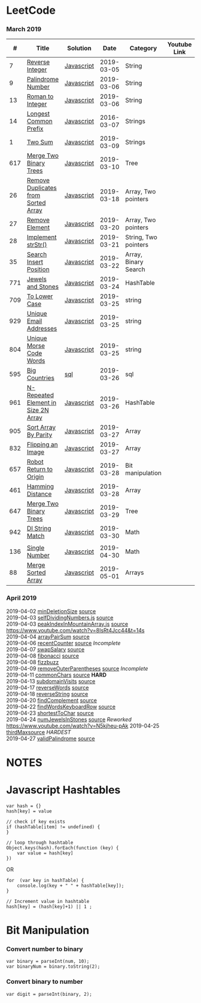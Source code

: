 
LeetCode
========


### March 2019

| # | Title | Solution | Date | Category | Youtube Link |
|---| ----- | -------- | ---- | -------- | ------------ |
|7|[Reverse Integer](https://leetcode.com/problems/reverse-integer/) | [Javascript](js/reverse-integer.js)| 2019-03-05 | String | |
|9|[Palindrome Number](https://leetcode.com/problems/palindrome-number/) | [Javascript](js/palindrome.js)| 2019-03-06 | String | |
|13|[Roman to Integer](https://leetcode.com/problems/roman-to-integer/) | [Javascript](js/romantointeger.js)| 2019-03-06 | String | |
|14|[Longest Common Prefix](https://leetcode.com/problems/longest-common-prefix/) | [Javascript](js/longestcommonprefix.js)| 2016-03-07 | Strings | |
|1|[Two Sum](https://leetcode.com/problems/two-sum/) | [Javascript](js/twosum.js)| 2019-03-09 | Strings | |
|617|[Merge Two Binary Trees](https://leetcode.com/problems/merge-two-binary-trees/) | [Javascript](js/mergetwolists.js)| 2019-03-10 | Tree | |
|26|[Remove Duplicates from Sorted Array](https://leetcode.com/problems/remove-duplicates-from-sorted-array/) | [Javascript](js/removeDuplicates.js)| 2019-03-18 | Array, Two pointers | |
|27|[Remove Element](https://leetcode.com/problems/remove-element/) | [Javascript](js/removeElement.js)| 2019-03-20 | Array, Two pointers | |
|28|[Implement strStr()](https://leetcode.com/problems/implement-strstr/) | [Javascript](js/strStr.js)| 2019-03-21 | String, Two pointers | |
|35|[Search Insert Position](https://leetcode.com/problems/search-insert-position/) | [Javascript](js/searchInsert.js)| 2019-03-22 | Array, Binary Search | |
|771|[Jewels and Stones](https://leetcode.com/problems/jewels-and-stones/) | [Javascript](js/numJewelsInStones.js)| 2019-03-24 | HashTable | |
|709|[To Lower Case](https://leetcode.com/problems/to-lower-case/) | [Javascript](js/toLowerCase.js)| 2019-03-25 | string | |
|929|[Unique Email Addresses](https://leetcode.com/problems/unique-email-addresses/) | [Javascript](js/numUniqueEmails.js)| 2019-03-25 | string | |
|804|[Unique Morse Code Words](https://leetcode.com/problems/unique-morse-code-words/) | [Javascript](js/uniqueMorseRepresentations.js)| 2019-03-25 | string | |
|595|[Big Countries](https://leetcode.com/problems/big-countries/) | [sql](sql/bigCountries.sql)| 2019-03-26 | sql | |
|961|[N-Repeated Element in Size 2N Array](https://leetcode.com/problems/n-repeated-element-in-size-2n-array/) | [Javascript](js/repeatedNTimes.js)| 2019-03-26 | HashTable | |
|905|[Sort Array By Parity](https://leetcode.com/problems/sort-array-by-parity/) | [Javascript](js/sortArrayByParity.js)| 2019-03-27 | Array | |
|832|[Flipping an Image](https://leetcode.com/problems/flipping-an-image/) | [Javascript](js/flipAndInvertImage.js)| 2019-03-27 | Array | |
|657|[Robot Return to Origin](https://leetcode.com/problems/robot-return-to-origin/) | [Javascript](js/judgeCircle.js)| 2019-03-28 | Bit manipulation | |
|461|[Hamming Distance](https://leetcode.com/problems/hamming-distance/) | [Javascript](js/hammingDistance.js)| 2019-03-28 | Array | |
|647|[Merge Two Binary Trees](https://leetcode.com/problems/merge-two-binary-trees/) | [Javascript](js/mergeTrees.js)| 2019-03-29 | Tree | |
|942|[DI String Match](https://leetcode.com/problems/di-string-match/) | [Javascript](js/diStringMatch.js)| 2019-03-30 | Math | |
|| | | | | |
|136|[Single Number](https://leetcode.com/problems/single-number/) | [Javascript](js/singleNumber.js)| 2019-04-30 | Math | |
|88|[Merge Sorted Array](https://leetcode.com/problems/merge-sorted-array/) | [Javascript](js/merge.js)| 2019-05-01 | Arrays | |


### April 2019

2019-04-02 [minDeletionSize](minDeletionSize.js) [source](https://leetcode.com/problems/delete-columns-to-make-sorted/)  
2019-04-03 [selfDividingNumbers.js](selfDividingNumbers.js)  [source](https://leetcode.com/problems/self-dividing-numbers/)  
2019-04-03 [peakIndexInMountainArray.js](peakIndexInMountainArray.js)  [source](https://leetcode.com/problems/peak-index-in-a-mountain-array/)
https://www.youtube.com/watch?v=8IsRt4Jcc44&t=14s  
2019-04-04 [arrayPairSum](arrayPairSum.js) [source](https://leetcode.com/problems/array-partition-i/)  
2019-04-06 [recentCounter](recentCounter.js) [source](https://leetcode.com/problems/number-of-recent-calls/) *Incomplete*  
2019-04-07 [swapSalary](swapSalaries.sql) [source](https://leetcode.com/problems/swap-salary/)  
2019-04-08 [fibonacci](fibonacci.js) [source](https://leetcode.com/problems/fibonacci-number/)  
2019-04-08 [fizzbuzz](fizzbuzz.js)  
2019-04-09 [removeOuterParentheses](removeOuterParentheses.js) [source](https://leetcode.com/problems/remove-outermost-parentheses/)  *Incomplete*  
2019-04-11 [commonChars](commonChars.js) [source](https://leetcode.com/problems/find-common-characters/)  **HARD**  
2019-04-13 [subdomainVisits](subdomainVisits.js) [source](https://leetcode.com/problems/subdomain-visit-count/)  
2019-04-17 [reverseWords](reveseWords.js) [source](https://leetcode.com/problems/reverse-words-in-a-string-iii/submissions/)  
2019-04-18 [reverseString](reverseString.js) [source](https://leetcode.com/problems/reverse-string/)  
2019-04-20 [findComplement](findComplement.js) [source](https://leetcode.com/problems/number-complement/submissions/)  
2019-04-22 [findWordsKeyboardRow](findWords.js) [source](https://leetcode.com/problems/keyboard-row/submissions/)  
2019-04-23 [shortestToChar](shortestToChar.js) [source](https://leetcode.com/problems/shortest-distance-to-a-character/)  
2019-04-24 [numJewelsInStones](numJewelsInStones.js) [source](https://leetcode.com/problems/jewels-and-stones/) *Reworked*  
https://www.youtube.com/watch?v=N5kjheu-pAk
2019-04-25 [thirdMax](thirdMax.js)[source](https://leetcode.com/problems/third-maximum-number/submissions/)  *HARDEST*  
2019-04-27 [validPalindrome](validPalindrome.js) [source](https://leetcode.com/problems/valid-palindrome-ii/solution/)  





NOTES
=========

# Javascript Hashtables

```
var hash = {}
hash[key] = value

// check if key exists
if (hashTable[item] != undefined) {
}

// loop through hashtable
Object.keys(hash).forEach(function (key) { 
    var value = hash[key]
})
```
OR

```
for  (var key in hashTable) {
    console.log(key + " " + hashTable[key]);
}
```


```
// Increment value in hashtable
hash[key] = (hash[key]+1) || 1 ;
```


# Bit Manipulation

### Convert number to binary

```
var binary = parseInt(num, 10);
var binaryNum = binary.toString(2);
```

### Convert binary to number
```
var digit = parseInt(binary, 2);
```